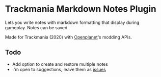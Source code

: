 # Trackmania Markdown Notes Plugin

Lets you write notes with markdown formatting that display during gameplay. Notes can be saved.

Made for Trackmania (2020) with [Openplanet](https://openplanet.dev/)'s modding APIs.

## Todo

- Add option to create and restore multiple notes
- I'm open to suggestions, leave them as [issues](https://github.com/Reinachan/Trackmania-Markdown-Notes/issues)
